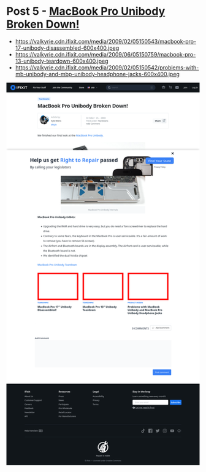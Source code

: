 # Post 5 - [MacBook Pro Unibody Broken Down!](https://www.ifixit.com/News/5/macbook-pro-unibody-broken-down)

- https://valkyrie.cdn.ifixit.com/media/2009/02/05150543/macbook-pro-17-unibody-disassembled-600x400.jpeg
- https://valkyrie.cdn.ifixit.com/media/2009/06/05150759/macbook-pro-13-unibody-teardown-600x400.jpeg
- https://valkyrie.cdn.ifixit.com/media/2009/02/05150542/problems-with-mb-unibody-and-mbp-unibody-headphone-jacks-600x400.jpeg

![screencap](screenshots/aef906d1-100a-47bb-944c-bbf3643cdd08.png)
